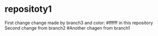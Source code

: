# repositoty1
First change change made by branch3 and color: #ffffff in this repository
Second change from branch2
#Another chagen from branch1
